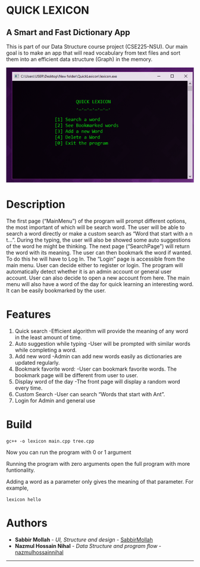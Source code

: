 # QUICK LEXICON  
## A Smart and Fast Dictionary App  
This is part of our Data Structure course project (CSE225-NSU).
Our main goal is to make an app that will read vocabulary from text files and sort them into an efficient data structure (Graph) in the memory.

![QuickLexicon](screenshot.png)


# Description  
The first page (“MainMenu”) of the program will prompt different options, the most important of which will be search word. The user will be able to search a word directly or make a custom search as “Word that start with a n t…”. During the typing, the user will also be showed some auto suggestions of the word he might be thinking.
The next page (“SearchPage”) will return the word with its meaning. The user can then bookmark the word if wanted. To do this he will have to Log In.
The “Login” page is accessible from the main menu. User can decide either to register or login. The program will automatically detect whether it is an admin account or general user account. User can also decide to open a new account from here.
The main menu will also have a word of the day for quick learning an interesting word. It can be easily bookmarked by the user.

# Features  
1.	Quick search
-Efficient algorithm will provide the meaning of any word in the least amount of time.
2.	Auto suggestion while typing
-User will be prompted with similar words while completing a word.
3.	Add new word
-Admin can add new words easily as dictionaries are updated regularly.
4.	Bookmark favorite word:
-User can bookmark favorite words. The bookmark page will be different from user to user.
5.	Display word of the day
-The front page will display a random word every time.
6.	Custom Search 
-User can search “Words that start with Ant”.
7.	Login for Admin and general use

# Build

```
gc++ -o lexicon main.cpp tree.cpp
```
Now you can run the program with 0 or 1 argument

Running the program with zero arguments open the full program with more funtionality.

Adding a word as a parameter only gives the meaning of that parameter.
For example,
```
lexicon hello
```

# Authors  

* **Sabbir Mollah** - *UI, Structure and design* - [SabbirMollah](https://github.com/sabbirmollah)
* **Nazmul Hossain Nihal** - *Data Structure and program flow* - [nazmulhossainnihal](https://github.com/nazmulhossainnihal)

---
